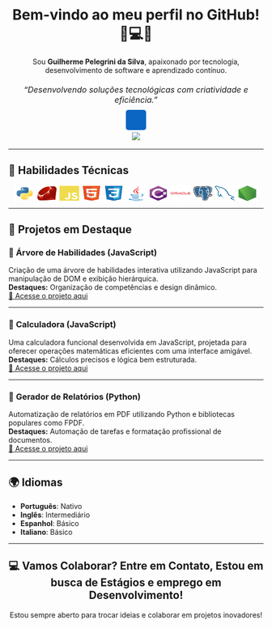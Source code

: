 <div align="center">
  <h1>Bem-vindo ao meu perfil no GitHub! 🚀💻👋</h1>
  <p>Sou <strong>Guilherme Pelegrini da Silva</strong>, apaixonado por tecnologia, desenvolvimento de software e aprendizado contínuo.</p>
  
  <p style="margin: 20px 0; font-size: 1rem; font-style: italic;">“Desenvolvendo soluções tecnológicas com criatividade e eficiência.”</p>
  
  <div style="margin-top: 20px;">
    <a href="https://www.linkedin.com/in/guilherme-pelegrini-da-silva-b77a042b5/" target="_blank" style="text-decoration: none; color: white; background: #0A66C2; padding: 10px 20px; border-radius: 5px; font-size: 1rem;"></a>
  </div>
</div>
  
</div>

  <p align="center">
    <a href="https://www.linkedin.com/in/guilherme-pelegrini-da-silva-b77a042b5/" target="_blank">
      <img src="https://img.shields.io/badge/-LinkedIn-%230077B5?style=for-the-badge&logo=linkedin&logoColor=white" target="_blank">
    </a>
  </p>
</div>

---

## 🔧 **Habilidades Técnicas**
<div align="center" style="display: inline_block">
  <img align="center" alt="Python" height="30" width="40" src="https://raw.githubusercontent.com/devicons/devicon/master/icons/python/python-original.svg">
  <img align="center" alt="Ruby" height="30" width="40" src="https://raw.githubusercontent.com/devicons/devicon/master/icons/ruby/ruby-original.svg">
  <img align="center" alt="JavaScript" height="30" width="40" src="https://raw.githubusercontent.com/devicons/devicon/master/icons/javascript/javascript-plain.svg">
  <img align="center" alt="HTML" height="30" width="40" src="https://raw.githubusercontent.com/devicons/devicon/master/icons/html5/html5-original.svg">
  <img align="center" alt="CSS" height="30" width="40" src="https://raw.githubusercontent.com/devicons/devicon/master/icons/css3/css3-original.svg">
  <img align="center" alt="Java" height="30" width="40" src="https://raw.githubusercontent.com/devicons/devicon/master/icons/java/java-original.svg">
  <img align="center" alt="CSharp" height="30" width="40" src="https://raw.githubusercontent.com/devicons/devicon/master/icons/csharp/csharp-original.svg">
  <img align="center" alt="PLSQL" height="30" width="40" src="https://raw.githubusercontent.com/devicons/devicon/master/icons/oracle/oracle-original.svg">
  <img align="center" alt="PostgreSQL" height="30" width="40" src="https://raw.githubusercontent.com/devicons/devicon/master/icons/postgresql/postgresql-original.svg">
  <img align="center" alt="MySQL" height="30" width="40" src="https://raw.githubusercontent.com/devicons/devicon/master/icons/mysql/mysql-original.svg">
  <img align="center" alt="NodeJS" height="30" width="40" src="https://raw.githubusercontent.com/devicons/devicon/master/icons/nodejs/nodejs-original.svg">
</div>

---

## 🚀 **Projetos em Destaque**

### 🌳 **Árvore de Habilidades (JavaScript)**
Criação de uma árvore de habilidades interativa utilizando JavaScript para manipulação de DOM e exibição hierárquica.  
**Destaques:** Organização de competências e design dinâmico.  
[🔗 Acesse o projeto aqui](https://github.com/GuilhermePelegriniSilva/MyRepository/tree/main/arvoredehabilidades)

---

### 🧮 **Calculadora (JavaScript)**
Uma calculadora funcional desenvolvida em JavaScript, projetada para oferecer operações matemáticas eficientes com uma interface amigável.  
**Destaques:** Cálculos precisos e lógica bem estruturada.  
[🔗 Acesse o projeto aqui](https://github.com/GuilhermePelegriniSilva/MyRepository/tree/main/calculadorajurosjs)

---

### 📄 **Gerador de Relatórios (Python)**
Automatização de relatórios em PDF utilizando Python e bibliotecas populares como FPDF.  
**Destaques:** Automação de tarefas e formatação profissional de documentos.  
[🔗 Acesse o projeto aqui](https://github.com/GuilhermePelegriniSilva/MyRepository/tree/main/relatoriopython)

---

## 🌍 **Idiomas**
- **Português**: Nativo  
- **Inglês**: Intermediário  
- **Espanhol**: Básico  
- **Italiano**: Básico  

---

<div align="center">
  <h2>💻 Vamos Colaborar? Entre em Contato, Estou em busca de Estágios e emprego em Desenvolvimento!</h2>
  <p>Estou sempre aberto para trocar ideias e colaborar em projetos inovadores!</p>
</div>
